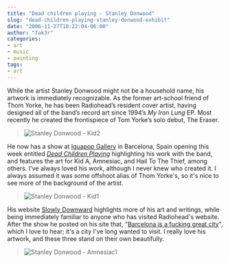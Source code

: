 ```yaml
---
title: "Dead children playing - Stanley Donwood"
slug: "dead-children-playing-stanley-donwood-exhibit"
date: "2006-11-27T10:22:04-06:00"
author: "fak3r"
categories:
- art
- music
- painting
tags:
- art
---
```


While the artist Stanley Donwood might not be a household name, his artwork is immediately recognizable. As the former art-school friend of Thom Yorke, he has been Radiohead’s resident cover artist, having designed all of the band’s record art since 1994’s _My Iron Lung_ EP. Most recently he created the frontispiece of Tom Yorke’s solo debut, The Eraser.


> ![Stanley Donwood - Kid2](http://fak3r.com/wp-content/uploads/2006/11/kida2.jpg)


He now has a show at [Iguapop Gallery](http://www.iguapop.net/) in Barcelona, Spain opening this week entitled [_Dead Children Playing_](http://www.slowlydownward.com/deadchildrenplaying.html) highlighting his work with the band, and features the art for Kid A, Amnesiac, and Hail To The Thief, among others. I've always loved his work, although I never knew who created it. I always assumed it was some offshoot alias of Thom Yorke's, so it's nice to see more of the background of the artist.


> ![Stanley Donwood - Kid1](http://fak3r.com/wp-content/uploads/2006/11/kida1.jpg)


His website [Slowly Downward](http://www.slowlydownward.com/) highlights more of his art and writings, while being immediately familiar to anyone who has visited Radiohead's website. After the show he posted on his site that, "[Barcelona is a fucking great city](http://www.slowlydownward.com/DCPnews.html)", which I love to hear; it's a city I've long wanted to visit. I really love his artwork, and these three stand on their own beautifully.


> ![Stanley Donwood - Amnesiac1](http://fak3r.com/wp-content/uploads/2006/11/amnesiac1.jpg)

